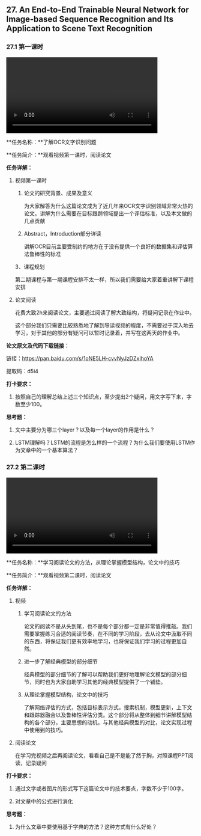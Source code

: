 ## 27. An End-to-End Trainable Neural Network for Image-based Sequence Recognition and Its Application to Scene Text Recognition

### 27.1 第一课时

<video width=80%  controls >
	<source type="video/mp4" src="027-an-end-to-end-trainable-neural-network-for-image-based-sequence-recognition-and-its-application-to-scene-text-recognition/027-1.mp4">
</video>

**任务名称：**了解OCR文字识别问题

**任务简介：**观看视频第一课时，阅读论文

**任务详解：**

1. 视频第一课时
   1. 论文的研究背景、成果及意义

      为大家解答为什么这篇论文成为了近几年来OCR文字识别领域非常火热的论文。讲解为什么需要在目标跟踪领域提出一个评估标准，以及本文做的几点贡献

   2. Abstract，Introduction部分详读

      讲解OCR目前主要受制约的地方在于没有提供一个良好的数据集和评估算法鲁棒性的标准

   3．课程规划

   ​	第二期课程与第一期课程安排不太一样，所以我们需要给大家着重讲解下课程安排

2. 论文阅读

   花费大致2h来阅读论文，主要通过阅读了解大致结构，将疑问记录在作业中。

   这个部分我们只需要比较熟悉地了解到导读视频的程度，不需要过于深入地去学习，对于其他的部分有疑问可以暂时记录着，并写在这两天的作业中。

**论文原文及代码下载链接：**

链接：https://pan.baidu.com/s/1oNE5LH-cvvNyJzDZxIhoYA 

提取码：d5i4 

**打卡要求：**

1. 按照自己的理解总结上述三个知识点，至少提出2个疑问，用文字写下来，字数至少100。

**思考题：**

1. 文中主要分为哪三个layer？以及每一个layer的作用是什么？

2. LSTM理解吗？LSTM的流程是怎么样的一个流程？为什么我们要使用LSTM作为文章中的一个基本算法？ 

### 27.2 第二课时

<video width=80%  controls >
	<source type="video/mp4" src="027-an-end-to-end-trainable-neural-network-for-image-based-sequence-recognition-and-its-application-to-scene-text-recognition/027-2.mp4">
</video>

**任务名称：**学习阅读论文的方法，从理论掌握模型结构，论文中的技巧

**任务简介：**观看视频第二课时，阅读论文

**任务详解：**

1. 视频
   1. 学习阅读论文的方法

      论文的阅读不是从头到尾，也不是每个部分都一定是非常值得推敲。我们需要掌握练习合适的阅读节奏，在不同的学习阶段，去从论文中汲取不同的东西，将保证我们更有效率地学习，也将保证我们学习的过程更加自然。

   2. 进一步了解经典模型的部分细节

      经典模型的部分细节的了解可以帮助我们更好地理解论文模型的部分细节，同时也为大家自助学习其他的经典模型提供了一个铺垫。

   3. 从理论掌握模型结构，论文中的技巧

      了解网络评估的方式，包括目标表示方式，搜索机制，模型更新，上下文和跟踪器融合以及鲁棒性评估分类。这个部分将从整体到细节讲解模型结构的各个部分，主要思想的动机，与其他经典模型的对比，论文实现过程中使用到的技巧。

2. 阅读论文

   在学习完视频之后再阅读论文，看看自己是不是能了然于胸，对照课程PPT阅读，记录疑问

**打卡要求：**

1. 通过文字或者图片的形式写下这篇论文中的技术要点，字数不少于100字。

2. 对文章中的公式进行消化

**思考题：**

1. 为什么文章中要使用基于字典的方法？这种方式有什么好处？